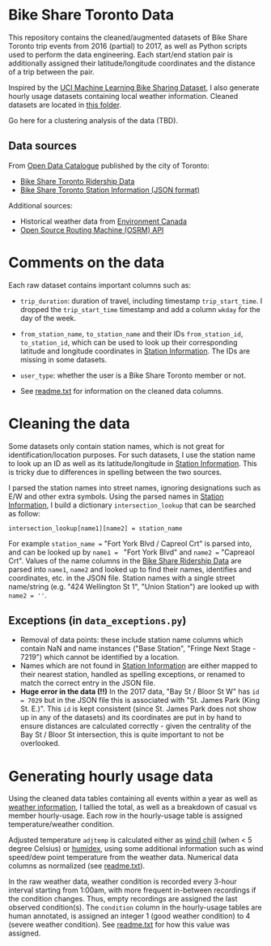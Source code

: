 # Bike Share Toronto Data

This repository contains the cleaned/augmented datasets of Bike Share Toronto trip events from 2016 (partial) to 2017, as well as Python scripts used to perform the data engineering. Each start/end station pair is additionally assigned their latitude/longitude coordinates and the distance of a trip between the pair. 

Inspired by the [UCI Machine Learning Bike Sharing Dataset](https://archive.ics.uci.edu/ml/datasets/bike+sharing+dataset), I also generate hourly usage datasets containing local weather information. Cleaned datasets are located in [this folder](https://github.com/chaddling/bikeshareTO_data/tree/master/cleaned).

Go here for a clustering analysis of the data (TBD). 

Data sources
------------
From [Open Data Catalogue](https://www.toronto.ca/city-government/data-research-maps/open-data/open-data-catalogue/) published by the city of Toronto:

- [Bike Share Toronto Ridership Data](https://www.toronto.ca/city-government/data-research-maps/open-data/open-data-catalogue/#343faeaa-c920-57d6-6a75-969181b6cbde)
- [Bike Share Toronto Station Information (JSON format)](https://tor.publicbikesystem.net/ube/gbfs/v1/en/station_information)

Additional sources: 

- Historical weather data from [Environment Canada](http://climate.weather.gc.ca/climate_data/hourly_data_e.html?hlyRange=2013-06-11%7C2019-02-26&dlyRange=2013-06-13%7C2019-02-26&mlyRange=%7C&StationID=51459&Prov=ON&urlExtension=_e.html&searchType=stnName&optLimit=specDate&StartYear=1840&EndYear=2019&selRowPerPage=25&Line=3&searchMethod=contains&txtStationName=toronto&timeframe=1&Year=2016&Month=7&Day=1#)
- [Open Source Routing Machine (OSRM) API](https://hub.docker.com/r/osrm/osrm-backend/)

Comments on the data
====================
Each raw dataset contains important columns such as:

- ``trip_duration``: duration of travel, including timestamp ``trip_start_time``. I dropped the `trip_start_time` timestamp and add a column `wkday` for the day of the week.

- ``from_station_name``, ``to_station_name`` and their IDs ``from_station_id``, ``to_station_id``, which can be used to look up their corresponding latitude and longitude coordinates in [Station Information](https://tor.publicbikesystem.net/ube/gbfs/v1/en/station_information). The IDs are missing in some datasets.

- ``user_type``: whether the user is a Bike Share Toronto member or not.
- See [readme.txt](https://github.com/chaddling/bikeshareTO_data/blob/master/cleaned/readme.txt) for information on the cleaned data columns.

Cleaning the data
=================
Some datasets only contain station names, which is not great for identification/location purposes. For such datasets, I use the station name to look up an ID as well as its latitude/longitude in [Station Information](https://tor.publicbikesystem.net/ube/gbfs/v1/en/station_information). This is tricky due to differences in spelling between the two sources. 

I parsed the station names into street names, ignoring designations such as E/W and other extra symbols. Using the parsed names in [Station Information](https://tor.publicbikesystem.net/ube/gbfs/v1/en/station_information), I build a dictionary ``intersection_lookup`` that can be searched as follow: 

    intersection_lookup[name1][name2] = station_name

For example `station_name =` "Fort York  Blvd / Capreol Crt" is parsed into, and can be looked up by `name1 = ` "Fort York Blvd" and `name2 =` "Capreaol Crt". Values of the name columns in the [Bike Share Ridership Data](https://www.toronto.ca/city-government/data-research-maps/open-data/open-data-catalogue/#343faeaa-c920-57d6-6a75-969181b6cbde) are parsed into `name1`, `name2` and looked up to find their names, identifies and coordinates, etc. in the JSON file. Station names with a single street name/string (e.g. "424 Wellington St 1", "Union Station") are looked up with `name2 = ''`.

Exceptions (in `data_exceptions.py`)
------------------------------------
- Removal of data points: these include station name columns which contain NaN and name instances ("Base Station", "Fringe Next Stage - 7219") which cannot be identified by a location.
- Names which are not found in [Station Information](https://tor.publicbikesystem.net/ube/gbfs/v1/en/station_information) are either mapped to their nearest station, handled as spelling exceptions, or renamed to match the correct entry in the JSON file.
- <b> Huge error in the data (!!)</b> In the 2017 data, "Bay St / Bloor St W" has `id = 7029` but in the JSON file this is associated with "St. James Park (King St. E.)". This `id` is kept consistent (since St. James Park does not show up in any of the datasets) and its coordinates are put in by hand to ensure distances are calculated correctly - given the centrality of the Bay St / Bloor St intersection, this is quite important to not be overlooked.

Generating hourly usage data
============================
Using the cleaned data tables containing all events within a year as well as [weather information](http://climate.weather.gc.ca/climate_data/hourly_data_e.html?hlyRange=2013-06-11%7C2019-02-26&dlyRange=2013-06-13%7C2019-02-26&mlyRange=%7C&StationID=51459&Prov=ON&urlExtension=_e.html&searchType=stnName&optLimit=specDate&StartYear=1840&EndYear=2019&selRowPerPage=25&Line=3&searchMethod=contains&txtStationName=toronto&timeframe=1&Year=2016&Month=7&Day=1#), I tallied the total, as well as a breakdown of casual vs member hourly-usage. Each row in the hourly-usage table is assigned temperature/weather condition.

Adjusted temperature `adjtemp` is calculated either as [wind chill](https://en.wikipedia.org/wiki/Wind_chill#North_American_and_United_Kingdom_wind_chill_index) (when < 5 degree Celsius) or [humidex](https://en.wikipedia.org/wiki/Humidex#The_humidex_computation_formula), using some additional information such as wind speed/dew point temperature from the weather data. Numerical data columns as normalized (see [readme.txt](https://github.com/chaddling/bikeshareTO_data/blob/master/cleaned/readme.txt)).

In the raw weather data, weather condition is recorded every 3-hour interval starting from 1:00am, with more frequent in-between recordings if the condition changes. Thus, empty recordings are assigned the last observed condition(s). The `condition` column in the hourly-usage tables are human annotated, is assigned an integer 1 (good weather condition) to 4 (severe weather condition). See [readme.txt](https://github.com/chaddling/bikeshareTO_data/blob/master/cleaned/readme.txt) for how this value was assigned.

